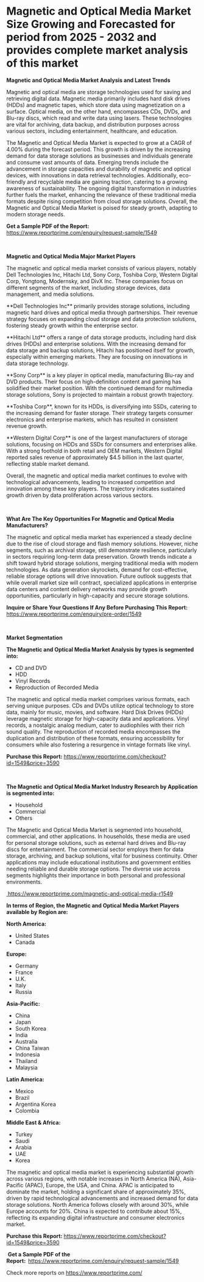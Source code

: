 <p><h1>Magnetic and Optical Media Market Size Growing and Forecasted for period from 2025 - 2032 and provides complete market analysis of this market</h1></p><p><strong>Magnetic and Optical Media Market Analysis and Latest Trends</strong></p>
<p><p>Magnetic and optical media are storage technologies used for saving and retrieving digital data. Magnetic media primarily includes hard disk drives (HDDs) and magnetic tapes, which store data using magnetization on a surface. Optical media, on the other hand, encompasses CDs, DVDs, and Blu-ray discs, which read and write data using lasers. These technologies are vital for archiving, data backup, and distribution purposes across various sectors, including entertainment, healthcare, and education.</p><p>The Magnetic and Optical Media Market is expected to grow at a CAGR of 4.00% during the forecast period. This growth is driven by the increasing demand for data storage solutions as businesses and individuals generate and consume vast amounts of data. Emerging trends include the advancement in storage capacities and durability of magnetic and optical devices, with innovations in data retrieval technologies. Additionally, eco-friendly and recyclable media are gaining traction, catering to a growing awareness of sustainability. The ongoing digital transformation in industries further fuels the market, enhancing the relevance of these traditional media formats despite rising competition from cloud storage solutions. Overall, the Magnetic and Optical Media Market is poised for steady growth, adapting to modern storage needs.</p></p>
<p><strong>Get a Sample PDF of the Report:&nbsp;</strong> <a href="https://www.reportprime.com/enquiry/request-sample/1549?utm_campaign=2449&utm_medium=2&utm_source=Github&utm_content=ia&utm_term=18032025&utm_id=magnetic-and-optical-media">https://www.reportprime.com/enquiry/request-sample/1549</a></p>
<p>&nbsp;</p>
<p><strong>Magnetic and Optical Media Major Market Players</strong></p>
<p><p>The magnetic and optical media market consists of various players, notably Dell Technologies Inc, Hitachi Ltd, Sony Corp, Toshiba Corp, Western Digital Corp, Yongtong, Modernsky, and DivX Inc. These companies focus on different segments of the market, including storage devices, data management, and media solutions.</p><p>**Dell Technologies Inc** primarily provides storage solutions, including magnetic hard drives and optical media through partnerships. Their revenue strategy focuses on expanding cloud storage and data protection solutions, fostering steady growth within the enterprise sector.</p><p>**Hitachi Ltd** offers a range of data storage products, including hard disk drives (HDDs) and enterprise solutions. With the increasing demand for data storage and backup solutions, Hitachi has positioned itself for growth, especially within emerging markets. They are focusing on innovations in data storage technology.</p><p>**Sony Corp** is a key player in optical media, manufacturing Blu-ray and DVD products. Their focus on high-definition content and gaming has solidified their market position. With the continued demand for multimedia storage solutions, Sony is projected to maintain a robust growth trajectory.</p><p>**Toshiba Corp**, known for its HDDs, is diversifying into SSDs, catering to the increasing demand for faster storage. Their strategy targets consumer electronics and enterprise markets, which has resulted in consistent revenue growth.</p><p>**Western Digital Corp** is one of the largest manufacturers of storage solutions, focusing on HDDs and SSDs for consumers and enterprises alike. With a strong foothold in both retail and OEM markets, Western Digital reported sales revenue of approximately $4.5 billion in the last quarter, reflecting stable market demand.</p><p>Overall, the magnetic and optical media market continues to evolve with technological advancements, leading to increased competition and innovation among these key players. The trajectory indicates sustained growth driven by data proliferation across various sectors.</p></p>
<p>&nbsp;</p>
<p><strong>What Are The Key Opportunities For Magnetic and Optical Media Manufacturers?</strong></p>
<p><p>The magnetic and optical media market has experienced a steady decline due to the rise of cloud storage and flash memory solutions. However, niche segments, such as archival storage, still demonstrate resilience, particularly in sectors requiring long-term data preservation. Growth trends indicate a shift toward hybrid storage solutions, merging traditional media with modern technologies. As data generation skyrockets, demand for cost-effective, reliable storage options will drive innovation. Future outlook suggests that while overall market size will contract, specialized applications in enterprise data centers and content delivery networks may provide growth opportunities, particularly in high-capacity and secure storage solutions.</p></p>
<p><strong>Inquire or Share Your Questions If Any Before Purchasing This Report:</strong> <a href="https://www.reportprime.com/enquiry/pre-order/1549?utm_campaign=2449&utm_medium=2&utm_source=Github&utm_content=ia&utm_term=18032025&utm_id=magnetic-and-optical-media">https://www.reportprime.com/enquiry/pre-order/1549</a></p>
<p>&nbsp;</p>
<p><strong>Market Segmentation</strong></p>
<p><strong>The Magnetic and Optical Media Market Analysis by types is segmented into:</strong></p>
<p><ul><li>CD and DVD</li><li>HDD</li><li>Vinyl Records</li><li>Reproduction of Recorded Media</li></ul></p>
<p><p>The magnetic and optical media market comprises various formats, each serving unique purposes. CDs and DVDs utilize optical technology to store data, mainly for music, movies, and software. Hard Disk Drives (HDDs) leverage magnetic storage for high-capacity data and applications. Vinyl records, a nostalgic analog medium, cater to audiophiles with their rich sound quality. The reproduction of recorded media encompasses the duplication and distribution of these formats, ensuring accessibility for consumers while also fostering a resurgence in vintage formats like vinyl.</p></p>
<p><strong>Purchase this Report:&nbsp;</strong><a href="https://www.reportprime.com/checkout?id=1549&price=3590&utm_campaign=2449&utm_medium=2&utm_source=Github&utm_content=ia&utm_term=18032025&utm_id=magnetic-and-optical-media">https://www.reportprime.com/checkout?id=1549&price=3590</a></p>
<p>&nbsp;</p>
<p><strong>The Magnetic and Optical Media Market Industry Research by Application is segmented into:</strong></p>
<p><ul><li>Household</li><li>Commercial</li><li>Others</li></ul></p>
<p><p>The Magnetic and Optical Media Market is segmented into household, commercial, and other applications. In households, these media are used for personal storage solutions, such as external hard drives and Blu-ray discs for entertainment. The commercial sector employs them for data storage, archiving, and backup solutions, vital for business continuity. Other applications may include educational institutions and government entities needing reliable and durable storage options. The diverse use across segments highlights their importance in both personal and professional environments.</p></p>
<p><a href="https://www.reportprime.com/magnetic-and-optical-media-r1549?utm_campaign=2449&utm_medium=2&utm_source=Github&utm_content=ia&utm_term=18032025&utm_id=magnetic-and-optical-media">&nbsp;https://www.reportprime.com/magnetic-and-optical-media-r1549</a></p>
<p><strong>In terms of Region, the Magnetic and Optical Media Market Players available by Region are:</strong></p>
<p>
    <p> <strong> North America: </strong>
        <ul>
            <li>United States</li>
            <li>Canada</li>
        </ul>
        </p> 
    <p> <strong> Europe: </strong>
        <ul>
            <li>Germany</li>
            <li>France</li>
            <li>U.K.</li>
            <li>Italy</li>
            <li>Russia</li>
        </ul>
        </p> 
    <p> <strong> Asia-Pacific: </strong>
        <ul>
            <li>China</li>
            <li>Japan</li>
            <li>South Korea</li>
            <li>India</li>
            <li>Australia</li>
            <li>China Taiwan</li>
            <li>Indonesia</li>
            <li>Thailand</li>
            <li>Malaysia</li>
        </ul>
        </p> 
    <p> <strong> Latin America: </strong>
        <ul>
            <li>Mexico</li>
            <li>Brazil</li>
            <li>Argentina Korea</li>
            <li>Colombia</li>
        </ul>
        </p> 
    <p> <strong> Middle East & Africa: </strong>
        <ul>
            <li>Turkey</li>
            <li>Saudi</li>
            <li>Arabia</li>
            <li>UAE</li>
            <li>Korea</li>
        </ul>
    </p>
    </p>
<p><p>The magnetic and optical media market is experiencing substantial growth across various regions, with notable increases in North America (NA), Asia-Pacific (APAC), Europe, the USA, and China. APAC is anticipated to dominate the market, holding a significant share of approximately 35%, driven by rapid technological advancements and increased demand for data storage solutions. North America follows closely with around 30%, while Europe accounts for 20%. China is expected to contribute about 15%, reflecting its expanding digital infrastructure and consumer electronics market.</p></p>
<p><strong>Purchase this Report: </strong><a href="https://www.reportprime.com/checkout?id=1549&price=3590&utm_campaign=2449&utm_medium=2&utm_source=Github&utm_content=ia&utm_term=18032025&utm_id=magnetic-and-optical-media">https://www.reportprime.com/checkout?id=1549&price=3590</a></p>
<p>&nbsp;<strong>Get a Sample PDF of the Report:&nbsp;&nbsp;</strong><a href="https://www.reportprime.com/enquiry/request-sample/1549?utm_campaign=2449&utm_medium=2&utm_source=Github&utm_content=ia&utm_term=18032025&utm_id=magnetic-and-optical-media">https://www.reportprime.com/enquiry/request-sample/1549</a></p>
<p><strong></strong></p>
<p>Check more reports on <a href="https://www.reportprime.com/?utm_campaign=2449&utm_medium=2&utm_source=Github&utm_content=ia&utm_term=18032025&utm_id=magnetic-and-optical-media">https://www.reportprime.com/</a></p>